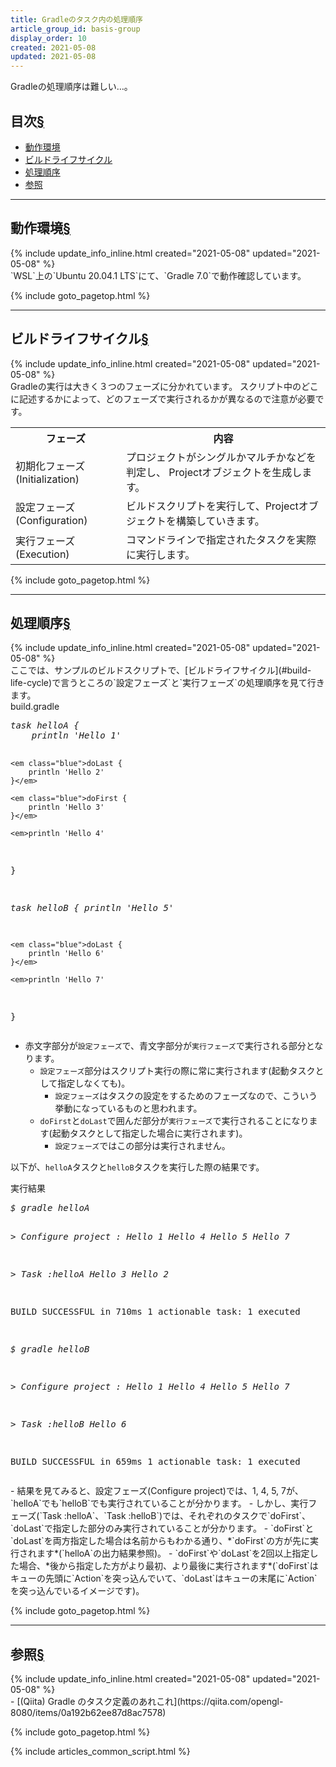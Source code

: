 ```yaml
---
title: Gradleのタスク内の処理順序
article_group_id: basis-group
display_order: 10
created: 2021-05-08
updated: 2021-05-08
---
```

Gradleの処理順序は難しい…。

## <a name="index">目次</a><a class="heading-anchor-permalink" href="#目次">§</a>

<ul id="index_ul">
<li><a href="#operating-environment">動作環境</a></li>
<li><a href="#build-life-cycle">ビルドライフサイクル</a></li>
<li><a href="#processing-order">処理順序</a></li>
<li><a href="#reference">参照</a></li>
</ul>

* * *
## <a name="operating-environment">動作環境</a><a class="heading-anchor-permalink" href="#operating-environment">§</a>
<div class="chapter-updated">{% include update_info_inline.html created="2021-05-08" updated="2021-05-08" %}</div>
`WSL`上の`Ubuntu 20.04.1 LTS`にて、`Gradle 7.0`で動作確認しています。

{% include goto_pagetop.html %}

* * *
## <a name="build-life-cycle">ビルドライフサイクル</a><a class="heading-anchor-permalink" href="#build-life-cycle">§</a>
<div class="chapter-updated">{% include update_info_inline.html created="2021-05-08" updated="2021-05-08" %}</div>
Gradleの実行は大きく３つのフェーズに分かれています。
スクリプト中のどこに記述するかによって、どのフェーズで実行されるかが異なるので注意が必要です。

<table class="normal">
	<tr>
		<th markdown="span">フェーズ</th>
		<th markdown="span">内容</th>
	</tr>
	<tr>
		<td markdown="span">初期化フェーズ  
		(Initialization)</td>
		<td markdown="span">プロジェクトがシングルかマルチかなどを判定し、 Projectオブジェクトを生成します。</td>
	</tr>
	<tr>
		<td markdown="span">設定フェーズ  
		(Configuration)</td>
		<td markdown="span">ビルドスクリプトを実行して、Projectオブジェクトを構築していきます。</td>
	</tr>
	<tr>
		<td markdown="span">実行フェーズ  
		(Execution)</td>
		<td markdown="span">コマンドラインで指定されたタスクを実際に実行します。</td>
	</tr>
</table>

{% include goto_pagetop.html %}

* * *
## <a name="processing-order">処理順序</a><a class="heading-anchor-permalink" href="#processing-order">§</a>
<div class="chapter-updated">{% include update_info_inline.html created="2021-05-08" updated="2021-05-08" %}</div>
ここでは、サンプルのビルドスクリプトで、[ビルドライフサイクル](#build-life-cycle)で言うところの`設定フェーズ`と`実行フェーズ`の処理順序を見て行きます。  

<div class="code-box">
<div class="title">build.gradle</div>
<pre>
<em>task helloA {
    println 'Hello 1'</em>

    <em class="blue">doLast {
        println 'Hello 2'
    }</em>

    <em class="blue">doFirst {
        println 'Hello 3'
    }</em>

    <em>println 'Hello 4'
}</em>

<em>task helloB {
    println 'Hello 5'</em>

    <em class="blue">doLast {
        println 'Hello 6'
    }</em>

    <em>println 'Hello 7'
}</em>
</pre>
</div>

- 赤文字部分が`設定フェーズ`で、青文字部分が`実行フェーズ`で実行される部分となります。
  - `設定フェーズ`部分はスクリプト実行の際に常に実行されます(起動タスクとして指定しなくても)。
    - `設定フェーズ`はタスクの設定をするためのフェーズなので、こういう挙動になっているものと思われます。
  - `doFirst`と`doLast`で囲んだ部分が`実行フェーズ`で実行されることになります(起動タスクとして指定した場合に実行されます)。
    - `設定フェーズ`ではこの部分は実行されません。



以下が、`helloA`タスクと`helloB`タスクを実行した際の結果です。
<div class="code-box-output">
<div class="title">実行結果</div>
<pre>
<em class="command">$ gradle helloA</em>

<em>&gt; Configure project :
Hello 1
Hello 4
Hello 5
Hello 7</em>

<em class="blue">&gt; Task :helloA
Hello 3
Hello 2</em>

BUILD SUCCESSFUL in 710ms
1 actionable task: 1 executed

<em class="command">$ gradle helloB</em>

<em>&gt; Configure project :
Hello 1
Hello 4
Hello 5
Hello 7</em>

<em class="blue">&gt; Task :helloB
Hello 6</em>

BUILD SUCCESSFUL in 659ms
1 actionable task: 1 executed
</pre>
</div>
- 結果を見てみると、設定フェーズ(Configure project)では、1, 4, 5, 7が、`helloA`でも`helloB`でも実行されていることが分かります。
- しかし、実行フェーズ(`Task :helloA`、`Task :helloB`)では、それぞれのタスクで`doFirst`、`doLast`で指定した部分のみ実行されていることが分かります。
  - `doFirst`と`doLast`を両方指定した場合は名前からもわかる通り、*`doFirst`の方が先に実行されます*(`helloA`の出力結果参照)。
  - `doFirst`や`doLast`を2回以上指定した場合、*後から指定した方がより最初、より最後に実行されます*(`doFirst`はキューの先頭に`Action`を突っ込んでいて、`doLast`はキューの末尾に`Action`を突っ込んでいるイメージです)。

{% include goto_pagetop.html %}

* * *
## <a name="reference">参照</a><a class="heading-anchor-permalink" href="#reference">§</a>
<div class="chapter-updated">{% include update_info_inline.html created="2021-05-08" updated="2021-05-08" %}</div>
- [(Qiita) Gradle のタスク定義のあれこれ](https://qiita.com/opengl-8080/items/0a192b62ee87d8ac7578)

{% include goto_pagetop.html %}

{% include articles_common_script.html %}

